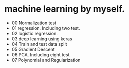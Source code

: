 # machine learning by myself.

* 00 Normalization test
* 01 regression. Including two test.
* 02 logistic regression.
* 03 deep learning using keras
* 04 Train and test data split
* 05 Gradient Descent
* 06 PCA. Including eight test
* 07 Polynomial and Regularization